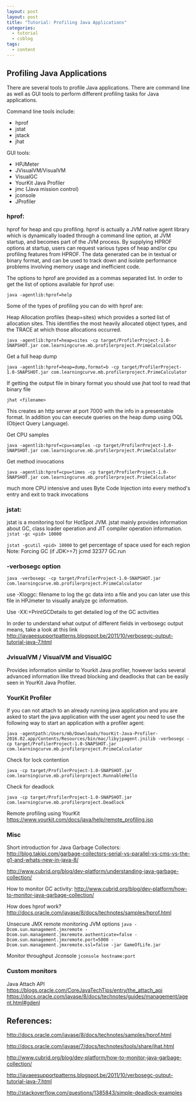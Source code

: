 ```yaml
---
layout: post
layout: post
title: "Tutorial: Profiling Java Applications"
categories:
  - tutorial
  - csblog
tags:
  - content
---
```


## Profiling Java Applications

There are several tools to profile Java applications. There are command line as well as GUI tools to perform different profiling tasks for Java applications.

Command line tools include:

* hprof
* jstat
* jstack
* jhat

GUI tools:

* HPJMeter
* JVisualVM/VisualVM
* VisualGC
* YourKit Java Profiler
* jmc (Java mission control)
* jconsole
* JProfiler


### hprof:
hprof for heap and cpu profiling. hprof is actually a JVM native agent library which is dynamically loaded through a command line option, at JVM startup, and becomes part of the JVM process. By supplying HPROF options at startup, users can request various types of heap and/or cpu profiling features from HPROF. The data generated can be in textual or binary format, and can be used to track down and isolate performance problems involving memory usage and inefficient code.

The options to hprof are provided as a commas separated list. In order to get the list of options available for hprof use:

`java -agentlib:hprof=help`

Some of the types of profiling you can do with hprof are:

Heap Allocation profiles (heap=sites) which provides a sorted list of allocation sites. This identifies the most heavily allocated object types, and the TRACE at which those allocations occurred.

`java -agentlib:hprof=heap=sites -cp target/ProfilerProject-1.0-SNAPSHOT.jar com.learningcurve.mb.profilerproject.PrimeCalculator`

Get a full heap dump

`java -agentlib:hprof=heap=dump,format=b -cp target/ProfilerProject-1.0-SNAPSHOT.jar com.learningcurve.mb.profilerproject.PrimeCalculator`

If getting the output file in binary format you should use jhat tool to read that binary file

`jhat <filename>`

This creates an http server at port 7000 with the info in a presentable format. In addition you can execute queries on the heap dump using OQL (Object Query Language).

Get CPU samples

`java -agentlib:hprof=cpu=samples -cp target/ProfilerProject-1.0-SNAPSHOT.jar com.learningcurve.mb.profilerproject.PrimeCalculator`

Get method invocations

`java -agentlib:hprof=cpu=times -cp target/ProfilerProject-1.0-SNAPSHOT.jar com.learningcurve.mb.profilerproject.PrimeCalculator`

much more CPU intensive and uses Byte Code Injection into every method's entry and exit to track invocations

### jstat:
jstat is a monitoring tool for HotSpot JVM. jstat mainly provides information about GC, class loader operation and JIT compiler operation information.
`jstat -gc <pid> 10000`

`jstat -gcutil <pid> 10000`
to get percentage of space used for each region
Note: Forcing GC (if JDK>=7) jcmd 32377 GC.run

### -verbosegc option

`java -verbosegc -cp target/ProfilerProject-1.0-SNAPSHOT.jar com.learningcurve.mb.profilerproject.PrimeCalculator`

use -Xloggc: filename to log the gc data into a file and you can later use this file in HPJmeter to visually analyze gc information.

Use -XX:+PrintGCDetails to get detailed log of the GC activities

In order to understand what output of different fields in verbosegc output means, take a look at this link http://javaeesupportpatterns.blogspot.be/2011/10/verbosegc-output-tutorial-java-7.html

### JvisualVM / VisualVM and VisualGC
Provides information similar to Yourkit Java profiler, however lacks several advanced information like thread blocking and deadlocks that can be easily seen in YourKit Java Profiler.

### YourKit Profiler

If you can not attach to an already running java application and you are asked to start the java application with the user agent you need to use the following way to start an application with a profiler agent:

`java -agentpath:/Users/mb/Downloads/YourKit-Java-Profiler-2016.02.app/Contents/Resources/bin/mac/libyjpagent.jnilib -verbosegc -cp target/ProfilerProject-1.0-SNAPSHOT.jar com.learningcurve.mb.profilerproject.PrimeCalculator`


Check for lock contention

`java -cp target/ProfilerProject-1.0-SNAPSHOT.jar com.learningcurve.mb.profilerproject.RunnableHello`

Check for deadlock

`java -cp target/ProfilerProject-1.0-SNAPSHOT.jar com.learningcurve.mb.profilerproject.Deadlock`

Remote profiling using YourKit https://www.yourkit.com/docs/java/help/remote_profiling.jsp

### Misc
Short introduction for Java Garbage Collectors:
http://blog.takipi.com/garbage-collectors-serial-vs-parallel-vs-cms-vs-the-g1-and-whats-new-in-java-8/

http://www.cubrid.org/blog/dev-platform/understanding-java-garbage-collection/

How to monitor GC activity:
http://www.cubrid.org/blog/dev-platform/how-to-monitor-java-garbage-collection/

How does hprof work? http://docs.oracle.com/javase/8/docs/technotes/samples/hprof.html

Unsecure JMX remote monitoring JVM options
`java -Dcom.sun.management.jmxremote -Dcom.sun.management.jmxremote.authenticate=false -Dcom.sun.management.jmxremote.port=5000 -Dcom.sun.management.jmxremote.ssl=false -jar GameOfLife.jar`

Monitor throughput Jconsole
`jconsole hostname:port`


### Custom monitors
Java Attach API
https://blogs.oracle.com/CoreJavaTechTips/entry/the_attach_api
https://docs.oracle.com/javase/8/docs/technotes/guides/management/agent.html#gdenl


## References:
http://docs.oracle.com/javase/8/docs/technotes/samples/hprof.html

http://docs.oracle.com/javase/7/docs/technotes/tools/share/jhat.html

http://www.cubrid.org/blog/dev-platform/how-to-monitor-java-garbage-collection/

http://javaeesupportpatterns.blogspot.be/2011/10/verbosegc-output-tutorial-java-7.html

http://stackoverflow.com/questions/1385843/simple-deadlock-examples
